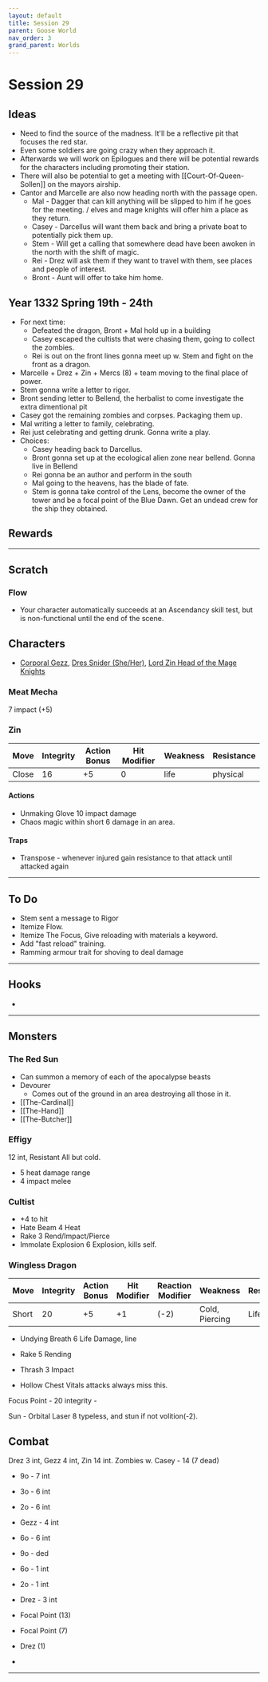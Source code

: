 ```yaml
---
layout: default
title: Session 29
parent: Goose World
nav_order: 3
grand_parent: Worlds
---
```

# Session 29
## Ideas
* Need to find the source of the madness. It'll be a reflective pit that focuses the red star.
* Even some soldiers are going crazy when they approach it. 
* Afterwards we will work on Epilogues and there will be potential rewards for the characters including promoting their station. 
* There will also be potential to get a meeting with [[Court-Of-Queen-Sollen]] on the mayors airship. 
* Cantor and Marcelle are also now heading north with the passage open.
	* Mal - Dagger that can kill anything will be slipped to him if he goes for the meeting. / elves and mage knights will offer him a place as they return.
	* Casey - Darcellus will want them back and bring a private boat to potentially pick them up.
	* Stem - Will get a calling that somewhere dead have been awoken in the north with the shift of magic.
	* Rei - Drez will ask them if they want to travel with them, see places and people of interest. 
	* Bront - Aunt will offer to take him home.

## Year 1332 Spring 19th - 24th
* For next time:
	* Defeated the dragon, Bront + Mal hold up in a building
	* Casey escaped the cultists that were chasing them, going to collect the zombies. 
	* Rei is out on the front lines gonna meet up w. Stem and fight on the front as a dragon.
* Marcelle + Drez + Zin + Mercs (8) + team moving to the final place of power. 
* Stem gonna write a letter to rigor.
* Bront sending letter to Bellend, the herbalist to come investigate the extra dimentional pit
* Casey got the remaining zombies and corpses. Packaging them up. 
* Mal writing a letter to family, celebrating.
* Rei just celebrating and getting drunk. Gonna write a play. 
* Choices:
	* Casey heading back to Darcellus.
	* Bront gonna set up at the ecological alien zone near bellend.  Gonna live in Bellend
	* Rei gonna be an author and perform in the south
	* Mal going to the heavens, has the blade of fate.
	* Stem is gonna take control of the Lens, become the owner of the tower and be a focal point of the Blue Dawn. Get an undead crew for the ship they obtained. 

## Rewards




---
## Scratch
### Flow
* Your character automatically succeeds at an Ascendancy skill test, but is non-functional until the end of the scene.


## Characters
* [Corporal Gezz](Game/Worlds/Goose/Mornhold.md#Corporal%20Gezz), [Dres Snider (She/Her)](Game/Worlds/Goose/Mornhold.md#Dres%20Snider%20(She/Her)), [Lord Zin Head of the Mage Knights](Game/Worlds/Goose/Mornhold.md#Lord%20Zin%20Head%20of%20the%20Mage%20Knights) 

### Meat Mecha
7 impact (+5)


### Zin

| Move  | Integrity | Action Bonus | Hit Modifier | Weakness | Resistance |
| ----- | --------- | ------------ | ------------ | -------- | ---------- |
| Close | 16        | +5           | 0            | life     | physical   |
#### Actions
* Unmaking Glove 10 impact damage
* Chaos magic within short 6 damage in an area. 
#### Traps
* Transpose - whenever injured gain resistance to that attack until attacked again



---

## To Do
* Stem sent a message to Rigor
* Itemize Flow.
* Itemize The Focus, Give reloading with materials a keyword.
* Add "fast reload" training.
* Ramming armour trait for shoving to deal damage




---

## Hooks
* 


---

## Monsters
### The Red Sun
* Can summon a memory of each of the apocalypse beasts
* Devourer
	* Comes out of the ground in an area destroying all those in it. 
* [[The-Cardinal]]
* [[The-Hand]]
* [[The-Butcher]]

### Effigy
 12 int, Resistant All but cold.
* 5 heat damage range
* 4 impact melee 

### Cultist
* +4 to hit
* Hate Beam 4 Heat 
* Rake 3 Rend/Impact/Pierce
* Immolate Explosion 6 Explosion, kills self.

### Wingless Dragon
| Move  | Integrity | Action Bonus | Hit Modifier | Reaction Modifier | Weakness       | Resistance |
| ----- | --------- | ------------ | ------------ | ----------------- | -------------- | ---------- |
| Short | 20        | +5           | +1           | (-2)              | Cold, Piercing | Life, Heat |

* Undying Breath 6 Life Damage, line
* Rake 5 Rending
* Thrash 3 Impact 

* Hollow Chest Vitals attacks always miss this.

Focus Point - 20 integrity -

Sun - Orbital Laser 8 typeless, and stun if not volition(-2). 
## Combat
Drez 3 int, Gezz 4 int, Zin 14 int. 
Zombies w. Casey - 14 (7 dead)


* 9o - 7 int
* 3o - 6 int
* 2o - 6 int
* Gezz - 4 int
* 6o - 6 int
* 9o - ded
* 6o - 1 int
* 2o - 1 int
* Drez - 3 int


* Focal Point (13)
* Focal Point (7)
* Drez (1)
* 

---
